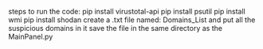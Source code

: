 steps to run the code:
pip install virustotal-api
pip install psutil
pip install wmi
pip install shodan
create a .txt file named: Domains_List and put all the suspicious domains in it
save the file in the same directory as the MainPanel.py

